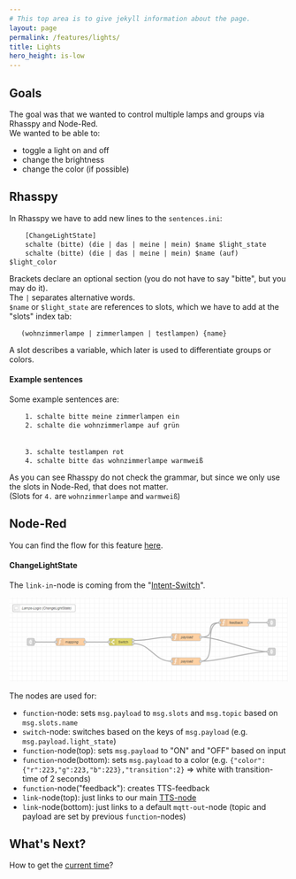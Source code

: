 ```yaml
---
# This top area is to give jekyll information about the page.
layout: page
permalink: /features/lights/
title: Lights
hero_height: is-low
---
```


## Goals
The goal was that we wanted to control multiple lamps and groups via Rhasspy and Node-Red.  
We wanted to be able to:  
- toggle a light on and off
- change the brightness 
- change the color (if possible)
   
## Rhasspy
In Rhasspy we have to add new lines to the `sentences.ini`:
```textmate
    [ChangeLightState]
    schalte (bitte) (die | das | meine | mein) $name $light_state
    schalte (bitte) (die | das | meine | mein) $name (auf) $light_color
```
Brackets declare an optional section (you do not have to say "bitte", but you may do it).  
The `|` separates alternative words.  
`$name` or `$light_state` are references to slots, which we have to add at the "slots" index tab:
```textmate
   (wohnzimmerlampe | zimmerlampen | testlampen) {name}
```
A slot describes a variable, which later is used to differentiate groups or colors.  

#### Example sentences
Some example sentences are:
```textmate
    1. schalte bitte meine zimmerlampen ein
    2. schalte die wohnzimmerlampe auf grün


    3. schalte testlampen rot
    4. schalte bitte das wohnzimmerlampe warmweiß
```
As you can see Rhasspy do not check the grammar, but since we only use the slots in Node-Red, that does not matter.  
(Slots for `4.` are `wohnzimmerlampe` and `warmweiß`)

## Node-Red

You can find the flow for this feature [here](https://github.com/th-koeln-intia/ip-sprachassistent-team2/blob/master/node-red/smarthome_lights.json).

#### ChangeLightState
  
The `link-in`-node is coming from the "[Intent-Switch](./../tech-stack/hermesmqtt.md#intent-switch)".  

![ChangeLightState](../../assets/Node-Red/Epics/Lights/nodered-changelightstate.png)

The nodes are used for:
- `function`-node: sets `msg.payload` to `msg.slots` and `msg.topic` based on `msg.slots.name`
- `switch`-node: switches based on the keys of `msg.payload` (e.g. `msg.payload.light_state`)
- `function`-node(top): sets `msg.payload` to "ON" and "OFF" based on input
- `function`-node(bottom): sets `msg.payload` to a color (e.g. `{"color":{"r":223,"g":223,"b":223},"transition":2}` => white with transition-time of 2 seconds)
- `function`-node("feedback"): creates  TTS-feedback
- `link`-node(top): just links to our main [TTS-node](./../tech-stack/hermesmqtt.md#tts)
- `link`-node(bottom): just links to a default `mqtt-out`-node (topic and payload are set by previous `function`-nodes)


## What's Next?

How to get the [current time](./not-required/current-time.md)?